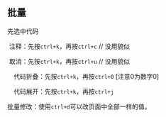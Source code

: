 ## 批量

先选中代码

​	注释：先按`ctrl+k`，再按`ctrl+c`      // 没用貌似

​    取消：先按`ctrl+k`，再按`ctrl+u`      // 没用貌似

　代码折叠：先按`ctrl+k`，再按`ctrl+0`  [注意0为数字0] 

　代码展开：先按`ctrl+k`，再按`ctrl+j`

批量修改：使用`ctrl+d`可以改页面中全部一样的值。